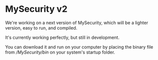 # MySecurity v2
We're working on a next version of MySecurity, which will be a lighter version, easy to run, and compiled.

It's currently working perfectly, but still in development.

You can download it and run on your computer by placing the binary file from _/MySecurity/bin_ on your system's startup folder.